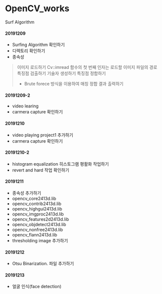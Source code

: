 # OpenCV_works
Surf Algorithm

#### 20191209
- Surfing Algorithm 확인하기
- 디렉토리 확인하기 
- 종속성
> 이미지 로드하기
> Cv::imread 함수의 첫 번째 인자는 로드할 이미지 파일의 경로
>특징점 검출하기
>기술자 생성하기
>특징점 정합하기
> - Brute forece 방식을 이용하여 매칭 
> 정합 결과 출력하기

#### 20191209-2

- video learing
- carmera capture 확인하기

#### 20191210 
- video playing project1 추가하기
- carmera capture 확인하기

#### 20191210-2
- histogram equalization 히스토그램 평활화 작업하기
- revert and hard 작업 확인하기

#### 20191211
- 종속성 추가하기
- opencv_core2413d.lib
- opencv_contrib2413d.lib 
- opencv_highgui2413d.lib
- opencv_imgproc2413d.lib
- opencv_features2d2413d.lib
- opencv_objdetect2413d.lib
- opencv_nonfree2413d.lib
- opencv_flann2413d.lib 
- thresholding image 추가하기

#### 20191212 
- Otsu Binarization. 파일 추가하기

#### 20191213
- 얼굴 인식(face detection)

